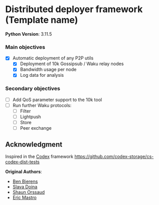 # Distributed deployer framework (Template name)

**Python Version**: 3.11.5

### Main objectives
- [X] Automatic deployment of any P2P utils
  - [X] Deployment of 10k Gossipsub / Waku relay nodes
  - [X] Bandwidth usage per node
  - [X] Log data for analysis
### Secondary objectives
- [ ] Add QoS parameter support to the 10k tool
- [ ] Run further Waku protocols:
  - [ ] Filter
  - [ ] Lightpush
  - [ ] Store
  - [ ] Peer exchange

## Acknowledgment

Inspired in the [Codex](https://codex.storage/) framework https://github.com/codex-storage/cs-codex-dist-tests

**Original Authors**: 
- [Ben Bierens](https://github.com/benbierens)
- [Slava Doina](https://github.com/veaceslavdoina)
- [Shaun Orssaud](https://github.com/Shorssaud)
- [Eric Mastro](https://github.com/Shorssaud)